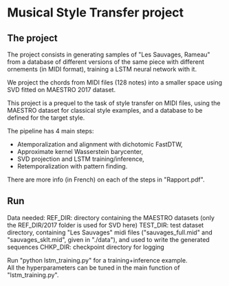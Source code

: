 # Musical Style Transfer project

## The project

The project consists in generating samples of "Les Sauvages, Rameau" from a database of different versions of the same piece with different ornements (in MIDI format), training a LSTM neural network with it.  

We project the chords from MIDI files (128 notes) into a smaller space using SVD fitted on MAESTRO 2017 dataset.  

This project is a prequel to the task of style transfer on MIDI files, using the MAESTRO dataset for classical style examples, and a database to be defined for the target style.  

The pipeline has 4 main steps:
* Atemporalization and alignment with dichotomic FastDTW,
* Approximate kernel Wasserstein barycenter,
* SVD projection and LSTM training/inference,
* Retemporalization with pattern finding.  

There are more info (in French) on each of the steps in "Rapport.pdf".  

## Run

Data needed:
REF_DIR: directory containing the MAESTRO datasets (only the REF_DIR/2017 folder is used for SVD here)
TEST_DIR: test dataset directory, containing "Les Sauvages" midi files ("sauvages_full.mid" and "sauvages_sklt.mid", given in "./data"), and used to write the generated sequences
CHKP_DIR: checkpoint directory for logging

Run "python lstm_training.py" for a training+inference example.  
All the hyperparameters can be tuned in the main function of "lstm_training.py".  